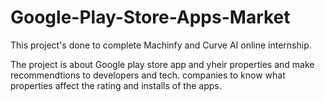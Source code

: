 # Google-Play-Store-Apps-Market
This project's done to complete Machinfy and Curve AI online internship.


The project is about Google play store app and yheir properties and make recommendtions to developers and tech. companies to know what properties affect the rating and installs of the apps.
